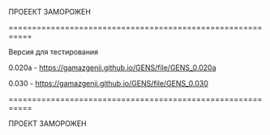 ПРОЕЕКТ ЗАМОРОЖЕН

===========================================================

Версия для тестирования

0.020a - https://gamazgenii.github.io/GENS/file/GENS_0.020a

0.030 - https://gamazgenii.github.io/GENS/file/GENS_0.030

===========================================================

ПРОЕКТ ЗАМОРОЖЕН